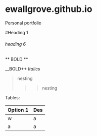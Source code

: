 # ewallgrove.github.io
Personal portfolio

#Heading 1

###### heading 6


** BOLD **

__BOLD++
*Italics*
> nesting
>
> >> nesting
> >

Tables:

| Option 1| Des|
|---------|----|
| w       |   a|
| a       |   a|
